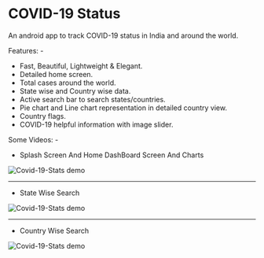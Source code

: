 # COVID-19 Status 
An android app to track COVID-19 status in India and around the world.

Features: -

* Fast, Beautiful, Lightweight & Elegant.
* Detailed home screen.
* Total cases around the world.
* State wise and Country wise data.
* Active search bar to search states/countries.
* Pie chart and Line chart representation in detailed country view.
* Country flags.
* COVID-19 helpful information with image slider.

Some Videos: -

* Splash Screen And Home DashBoard Screen And Charts

![Covid-19-Stats demo](flash_intro.gif)

-----------------------------------------------------------------------------------


* State Wise Search

![Covid-19-Stats demo](State_Wise_Search.gif)

-----------------------------------------------------------------------------------


* Country Wise Search

![Covid-19-Stats demo](Country_Wise_Search.gif)
